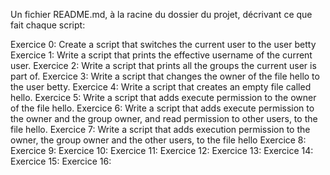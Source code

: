 Un fichier README.md, à la racine du dossier du projet, décrivant ce que fait chaque script:

Exercice 0: Create a script that switches the current user to the user betty
Exercice 1: Write a script that prints the effective username of the current user.
Exercice 2: Write a script that prints all the groups the current user is part of.
Exercice 3: Write a script that changes the owner of the file hello to the user betty.
Exercice 4: Write a script that creates an empty file called hello.
Exercice 5: Write a script that adds execute permission to the owner of the file hello.
Exercice 6: Write a script that adds execute permission to the owner and the group owner, and read permission to other users, to the file hello.
Exercice 7: Write a script that adds execution permission to the owner, the group owner and the other users, to the file hello
Exercice 8:
Exercice 9:
Exercice 10:
Exercice 11:
Exercice 12:
Exercice 13:
Exercice 14:
Exercice 15:
Exercice 16:
